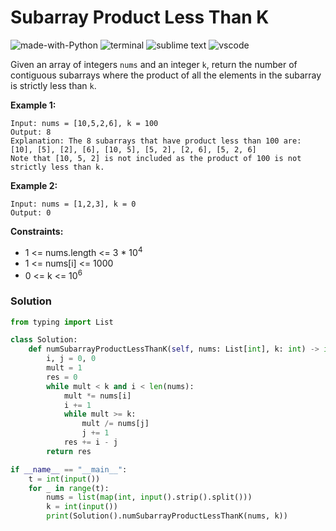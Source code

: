 # Subarray Product Less Than K
![made-with-Python](https://img.shields.io/badge/Made%20with-Python-007396.svg)
![terminal](https://img.shields.io/badge/Windows%20Terminal-4D4D4D?logo=windows%20terminal&logoColor=white)
![sublime text](https://img.shields.io/badge/sublime_text-%23575757.svg?logo=sublime-text&logoColor=important)
![vscode](https://img.shields.io/badge/Visual_Studio_Code-0078D4?logo=visual%20studio%20code&logoColor=white)

Given an array of integers `nums` and an integer `k`, return the number of contiguous subarrays where the product of all the elements in the subarray is strictly less than `k`.

__Example 1:__
```
Input: nums = [10,5,2,6], k = 100
Output: 8
Explanation: The 8 subarrays that have product less than 100 are:
[10], [5], [2], [6], [10, 5], [5, 2], [2, 6], [5, 2, 6]
Note that [10, 5, 2] is not included as the product of 100 is not strictly less than k.
```
__Example 2:__
```
Input: nums = [1,2,3], k = 0
Output: 0
```

__Constraints:__
- 1 <= nums.length <= 3 * 10<sup>4</sup>
- 1 <= nums[i] <= 1000
- 0 <= k <= 10<sup>6</sup>

### Solution
```py
from typing import List

class Solution:
    def numSubarrayProductLessThanK(self, nums: List[int], k: int) -> int:
        i, j = 0, 0
        mult = 1
        res = 0
        while mult < k and i < len(nums):
            mult *= nums[i]
            i += 1
            while mult >= k:
                mult /= nums[j]
                j += 1
            res += i - j
        return res

if __name__ == "__main__":
    t = int(input())
    for _ in range(t):
        nums = list(map(int, input().strip().split()))
        k = int(input())
        print(Solution().numSubarrayProductLessThanK(nums, k))
```